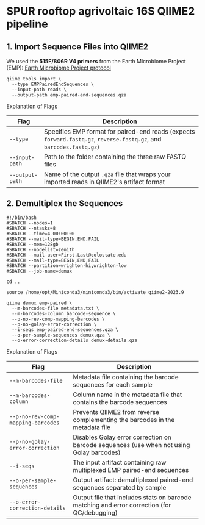 # SPUR rooftop agrivoltaic 16S QIIME2 pipeline
## 1. Import Sequence Files into QIIME2

We used the **515F/806R V4 primers** from the Earth Microbiome Project (EMP): 
 [Earth Microbiome Project protocol](https://earthmicrobiome.org/protocols-and-standards/)

```
qiime tools import \
  --type EMPPairedEndSequences \
  --input-path reads \
  --output-path emp-paired-end-sequences.qza
```
Explanation of Flags

| Flag            | Description                                                                                                         |
| --------------- | ------------------------------------------------------------------------------------------------------------------- |
| `--type`        | Specifies EMP format for paired-end reads (expects `forward.fastq.gz`, `reverse.fastq.gz`, and `barcodes.fastq.gz`) |
| `--input-path`  | Path to the folder containing the three raw FASTQ files                                                             |
| `--output-path` | Name of the output `.qza` file that wraps your imported reads in QIIME2's artifact format                           |


## 2. Demultiplex the Sequences

```
#!/bin/bash
#SBATCH --nodes=1
#SBATCH --ntasks=8
#SBATCH --time=4-00:00:00
#SBATCH --mail-type=BEGIN,END,FAIL
#SBATCH --mem=128gb
#SBATCH --nodelist=zenith
#SBATCH --mail-user=First.Last@colostate.edu
#SBATCH --mail-type=BEGIN,END,FAIL
#SBATCH --partition=wrighton-hi,wrighton-low
#SBATCH --job-name=demux

cd ..

source /home/opt/Miniconda3/miniconda3/bin/activate qiime2-2023.9

qiime demux emp-paired \
  --m-barcodes-file metadata.txt \
  --m-barcodes-column barcode-sequence \
  --p-no-rev-comp-mapping-barcodes \
  --p-no-golay-error-correction \
  --i-seqs emp-paired-end-sequences.qza \
  --o-per-sample-sequences demux.qza \
  --o-error-correction-details demux-details.qza
```

Explanation of Flags

| Flag                                | Description                                                                                      |
|-------------------------------------|--------------------------------------------------------------------------------------------------|
| `--m-barcodes-file`                | Metadata file containing the barcode sequences for each sample                                  |
| `--m-barcodes-column`              | Column name in the metadata file that contains the barcode sequences                            |
| `--p-no-rev-comp-mapping-barcodes` | Prevents QIIME2 from reverse complementing the barcodes in the metadata file                    |
| `--p-no-golay-error-correction`    | Disables Golay error correction on barcode sequences (use when not using Golay barcodes)        |
| `--i-seqs`                         | The input artifact containing raw multiplexed EMP paired-end sequences                          |
| `--o-per-sample-sequences`         | Output artifact: demultiplexed paired-end sequences separated by sample                         |
| `--o-error-correction-details`     | Output file that includes stats on barcode matching and error correction (for QC/debugging)     |

